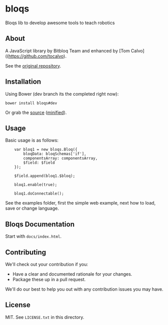# bloqs

Bloqs lib to develop awesome tools to teach robotics

## About

A JavaScript library by Bitbloq Team and enhanced by [Tom Calvo] ((https://github.com/tocalvo).

See the [original repository](https://github.com/tocalvo/bloqs).

## Installation

Using Bower (dev branch its the completed right now):

    bower install bloqs#dev

Or grab the [source](https://github.com/bq/bloqs/dist/bloqs.js) ([minified](https://github.com/bq/bloqs/dist/bloqs.min.js)).

## Usage

Basic usage is as follows:

    
        var bloq1 = new bloqs.Bloq({
            bloqData: bloqSchemas['if'],
            componentsArray: componentsArray,
            $field: $field
        });
    
        $field.append(bloq1.$bloq);
    
        bloq1.enable(true);
    
        bloq1.doConnectable();

See the examples folder, first the simple web example, next how to load, save or change language.

## Bloqs Documentation

Start with `docs/index.html`.

## Contributing

We'll check out your contribution if you:

* Have a clear and documented rationale for your changes.
* Package these up in a pull request.

We'll do our best to help you out with any contribution issues you may have.

## License

MIT. See `LICENSE.txt` in this directory.
